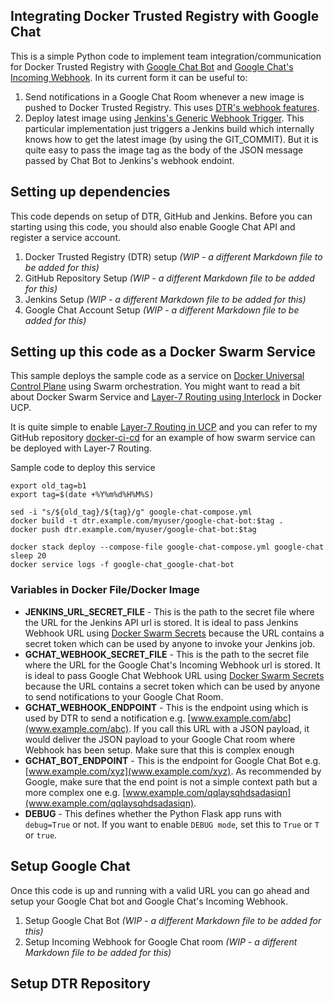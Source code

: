 ## Integrating Docker Trusted Registry with Google Chat

This is a simple Python code to implement team integration/communication for Docker Trusted Registry with [Google Chat Bot](https://developers.google.com/hangouts/chat/concepts/bots) and [Google Chat's Incoming Webhook](https://developers.google.com/hangouts/chat/how-tos/webhooks). In its current form it can be useful to:

1. Send notifications in a Google Chat Room whenever a new image is pushed to Docker Trusted Registry. This uses [DTR's webhook features](https://docs.docker.com/ee/dtr/user/create-and-manage-webhooks/).
2. Deploy latest image using [Jenkins's Generic Webhook Trigger](https://wiki.jenkins.io/display/JENKINS/Generic+Webhook+Trigger+Plugin). This particular implementation just triggers a Jenkins build which internally knows how to get the latest image (by using the GIT_COMMIT). But it is quite easy to pass the image tag as the body of the JSON message passed by Chat Bot to Jenkins's webhook endoint.


## Setting up dependencies

This code depends on setup of DTR, GitHub and Jenkins. Before you can starting using this code, you should also enable Google Chat API and register a service account.

1. Docker Trusted Registry (DTR) setup *(WIP - a different Markdown file to be added for this)*
2. GitHub Repository Setup *(WIP - a different Markdown file to be added for this)*
3. Jenkins Setup *(WIP - a different Markdown file to be added for this)*
4. Google Chat Account Setup *(WIP - a different Markdown file to be added for this)*

## Setting up this code as a Docker Swarm Service

This sample deploys the sample code as a service on [Docker Universal Control Plane](https://docs.docker.com/ee/ucp/) using Swarm orchestration. You might want to read a bit about Docker Swarm Service and [Layer-7 Routing using Interlock](https://docs.docker.com/ee/ucp/interlock/architecture/#routing-lifecycle) in Docker UCP. 

It is quite simple to enable [Layer-7 Routing in UCP](https://docs.docker.com/ee/ucp/interlock/deploy/) and you can refer to my GitHub repository [docker-ci-cd](https://github.com/sameerkasi200x/docker-ci-cd) for an example of how swarm service can be deployed with Layer-7 Routing.

Sample code to deploy this service

```
export old_tag=b1
export tag=$(date +%Y%m%d%H%M%S)

sed -i "s/${old_tag}/${tag}/g" google-chat-compose.yml
docker build -t dtr.example.com/myuser/google-chat-bot:$tag .
docker push dtr.example.com/myuser/google-chat-bot:$tag

docker stack deploy --compose-file google-chat-compose.yml google-chat
sleep 20
docker service logs -f google-chat_google-chat-bot

```

### Variables in Docker File/Docker Image
+ **JENKINS_URL_SECRET_FILE** - This is the path to the secret file where the URL for the Jenkins API url is stored. It is ideal to pass Jenkins Webhook URL using [Docker Swarm Secrets](https://docs.docker.com/engine/swarm/secrets/) because the URL contains a secret token which can be used by anyone to invoke your Jenkins job.
+ **GCHAT_WEBHOOK_SECRET_FILE** - This is the path to the secret file where the URL for the Google Chat's Incoming Webhook url is stored. It is ideal to pass Google Chat Webhook URL using [Docker Swarm Secrets](https://docs.docker.com/engine/swarm/secrets/) because the URL contains a secret token which can be used by anyone to send notifications to your Google Chat Room.
+ **GCHAT_WEBHOOK_ENDPOINT** - This is the endpoint using which is used by DTR to send a notification e.g. [www.example.com/abc](www.example.com/abc). If you call this URL with a JSON payload, it would deliver the JSON payload to your Google Chat room where Webhook has been setup. Make sure that this is complex enough 
+ **GCHAT_BOT_ENDPOINT** - This is the endpoint for Google Chat Bot e.g. [www.example.com/xyz](www.example.com/xyz). As recommended by Google, make sure that the end point is not a simple context path but a more complex one e.g. [www.example.com/qqlaysqhdsadasiqn](www.example.com/qqlaysqhdsadasiqn).
+ **DEBUG** - This defines whether the Python Flask app runs with ```debug=True``` or not. If you want to enable ```DEBUG mode```, set this to ```True``` or ```T``` or ```true```.

## Setup Google Chat
Once this code is up and running with a valid URL you can go ahead and setup your Google Chat bot and Google Chat's Incoming Webhook.
1. Setup Google Chat Bot *(WIP - a different Markdown file to be added for this)*
2. Setup Incoming Webhook for Google Chat room *(WIP - a different Markdown file to be added for this)*

## Setup DTR Repository

